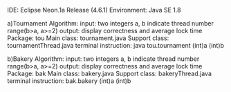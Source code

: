 IDE: Eclipse Neon.1a Release (4.6.1)
Environment: Java SE 1.8

a)Tournament Algorithm:
input: two integers a, b indicate thread number range(b>a, a>=2)
output: display correctness and average lock time
Package: tou
Main class: tournament.java
Support class: tournamentThread.java
terminal instruction: java tou.tournament (int)a (int)b

b)Bakery Algorithm:
input: two integers a, b indicate thread number range(b>a, a>=2)
output: display correctness and average lock time
Package: bak
Main class: bakery.java
Support class: bakeryThread.java
terminal instruction: bak.bakery (int)a (int)b
